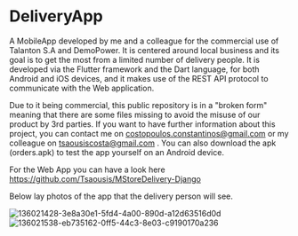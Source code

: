 # DeliveryApp

A MobileApp developed by me and a colleague for the commercial use of Talanton S.A and DemoPower. It is centered around local business and its goal is to get the most from a limited number of delivery people. It is developed via the Flutter framework and the Dart language, for both Android and iOS devices, and it makes use of the REST API protocol to communicate with the Web application.

Due to it being commercial, this public repository is in a "broken form" meaning that there are some files missing to avoid the misuse of our product by 3rd parties. If you want to have further information about this project, you can contact me on costopoulos.constantinos@gmail.com or my colleague on tsaousiscosta@gmail.com . You can also download the apk (orders.apk) to test the app yourself on an Android device.

For the Web App you can have a look here https://github.com/Tsaousis/MStoreDelivery-Django

Below lay photos of the app that the delivery person will see.


![136021428-3e8a30e1-5fd4-4a00-890d-a12d63516d0d](https://user-images.githubusercontent.com/45472256/147885276-cc098077-27ae-4042-97c2-8b7fc7f2184a.png)
![136021538-eb735162-0ff5-44c3-8e03-c9190170a236](https://user-images.githubusercontent.com/45472256/147885277-cdbf5130-3163-4582-9d5f-c23dcde6d4f9.png)
